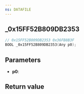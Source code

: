 ```yaml
---
ns: DATAFILE
---
```

## _0x15FF52B809DB2353

```c
// 0x15FF52B809DB2353 0x36FB8B3F
BOOL _0x15FF52B809DB2353(Any p0);
```


## Parameters
* **p0**: 

## Return value

